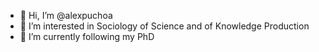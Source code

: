 - 👋 Hi, I’m @alexpuchoa
- 👀 I’m interested in Sociology of Science and of Knowledge Production
- 🌱 I’m currently following my PhD

<!---
alexpuchoa/alexpuchoa is a ✨ special ✨ repository because its `README.md` (this file) appears on your GitHub profile.
You can click the Preview link to take a look at your changes.
--->
